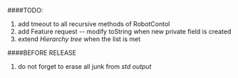 ####TODO:
1. add tmeout to all recursive methods of RobotContol
1. add Feature request -- modify toString when new private field is created
1. extend *Hierarchy tree* when the list is met

####BEFORE RELEASE
1. do not forget to erase all junk from *std output*



